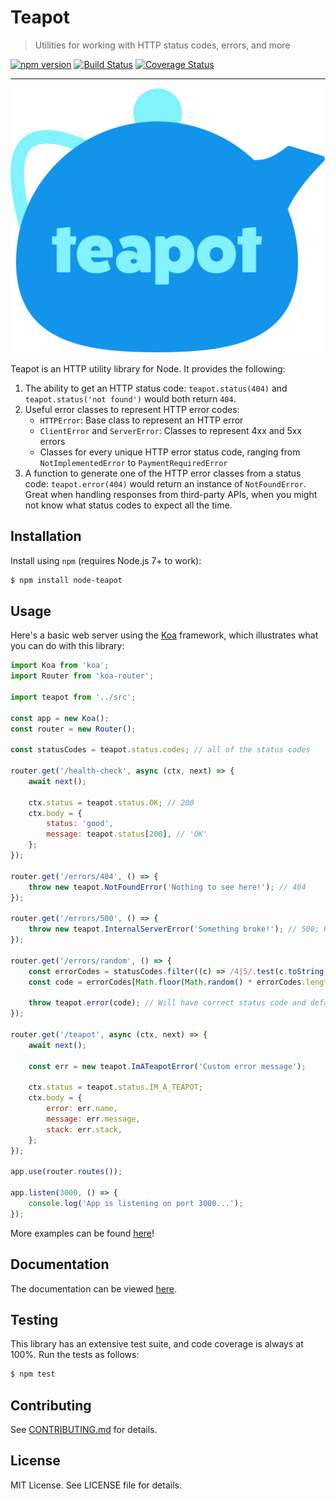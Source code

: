 # Teapot

> Utilities for working with HTTP status codes, errors, and more

[![npm version](https://badge.fury.io/js/%40greylocklabs%2Fteapot.svg)](https://badge.fury.io/js/%40greylocklabs%2Fteapot)
[![Build Status](https://travis-ci.org/greylocklabs/teapot.svg?branch=master)](https://travis-ci.org/greylocklabs/teapot)
[![Coverage Status](https://coveralls.io/repos/github/greylocklabs/teapot/badge.svg?branch=master)](https://coveralls.io/github/greylocklabs/teapot?branch=master)

---

![Logo](assets/logo.svg)

Teapot is an HTTP utility library for Node. It provides the following:

1. The ability to get an HTTP status code: `teapot.status(404)` and `teapot.status('not found')` would both
   return `404`.
2. Useful error classes to represent HTTP error codes:
    - `HTTPError`: Base class to represent an HTTP error
    - `ClientError` and `ServerError`: Classes to represent 4xx and 5xx errors
    - Classes for every unique HTTP error status code, ranging from `NotImplementedError` to `PaymentRequiredError`
3. A function to generate one of the HTTP error classes from a status code: `teapot.error(404)` would return an
   instance of `NotFoundError`. Great when handling responses from third-party APIs, when you might not know what
   status codes to expect all the time.

## Installation

Install using `npm` (requires Node.js 7+ to work):

```bash
$ npm install node-teapot
```

## Usage

Here's a basic web server using the [Koa](http://koajs.com) framework, which illustrates what you can do with this
library:

```js
import Koa from 'koa';
import Router from 'koa-router';

import teapot from '../src';

const app = new Koa();
const router = new Router();

const statusCodes = teapot.status.codes; // all of the status codes

router.get('/health-check', async (ctx, next) => {
    await next();

    ctx.status = teapot.status.OK; // 200
    ctx.body = {
        status: 'good',
        message: teapot.status[200], // 'OK'
    };
});

router.get('/errors/404', () => {
    throw new teapot.NotFoundError('Nothing to see here!'); // 404
});

router.get('/errors/500', () => {
    throw new teapot.InternalServerError('Something broke!'); // 500; Koa will only show message in console
});

router.get('/errors/random', () => {
    const errorCodes = statusCodes.filter((c) => /4|5/.test(c.toString().charAt(0)));
    const code = errorCodes[Math.floor(Math.random() * errorCodes.length)];

    throw teapot.error(code); // Will have correct status code and default error message for code
});

router.get('/teapot', async (ctx, next) => {
    await next();

    const err = new teapot.ImATeapotError('Custom error message');

    ctx.status = teapot.status.IM_A_TEAPOT;
    ctx.body = {
        error: err.name,
        message: err.message,
        stack: err.stack,
    };
});

app.use(router.routes());

app.listen(3000, () => {
    console.log('App is listening on port 3000...');
});
```

More examples can be found [here](examples)!

## Documentation

The documentation can be viewed [here](https://doclets.io/greylocklabs/teapot/master).

## Testing

This library has an extensive test suite, and code coverage is always at 100%. Run the tests as follows:

```bash
$ npm test
```

## Contributing

See [CONTRIBUTING.md](.github/CONTRIBUTING.md) for details.

## License

MIT License. See LICENSE file for details.
